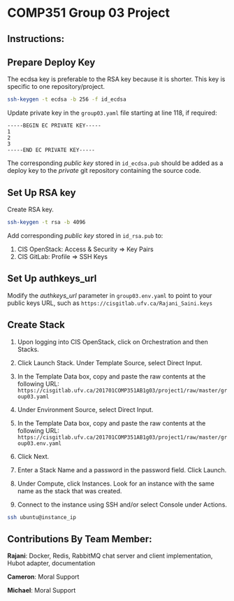 # COMP351 Group 03 Project

## Instructions:

## Prepare Deploy Key

The ecdsa key is preferable to the RSA key because it is shorter.
This key is specific to one repository/project.

```bash
ssh-keygen -t ecdsa -b 256 -f id_ecdsa
```

Update private key in the `group03.yaml` file starting at line 118, if required:

```
-----BEGIN EC PRIVATE KEY-----
1
2
3
-----END EC PRIVATE KEY-----
```

The corresponding *public key* stored in `id_ecdsa.pub` should be added as a
deploy key to the *private* git repository containing the source code.

## Set Up RSA key

Create RSA key.

```bash
ssh-keygen -t rsa -b 4096
```

Add corresponding *public key* stored in `id_rsa.pub` to:
1. CIS OpenStack: Access & Security => Key Pairs
2. CIS GitLab: Profile => SSH Keys

## Set Up authkeys_url

Modify the *authkeys_url* parameter in `group03.env.yaml` to point to your public keys URL, such as 
`https://cisgitlab.ufv.ca/Rajani_Saini.keys`

## Create Stack

1. Upon logging into CIS OpenStack, click on Orchestration and then Stacks.

2. Click Launch Stack. Under Template Source, select Direct Input.

3. In the Template Data box, copy and paste the raw contents at the following URL:
`https://cisgitlab.ufv.ca/201701COMP351AB1g03/project1/raw/master/group03.yaml`

4. Under Environment Source, select Direct Input.

5. In the Template Data box, copy and paste the raw contents at the following URL:
`https://cisgitlab.ufv.ca/201701COMP351AB1g03/project1/raw/master/group03.env.yaml`

6. Click Next.

7. Enter a Stack Name and a password in the password field. Click Launch.

8. Under Compute, click Instances. Look for an instance with the same name as the
stack that was created.

9. Connect to the instance using SSH and/or select Console under Actions.

```bash
ssh ubuntu@instance_ip
````

## Contributions By Team Member:

**Rajani**: Docker, Redis, RabbitMQ chat server and client implementation, Hubot adapter, documentation

**Cameron**: Moral Support

**Michael**: Moral Support

